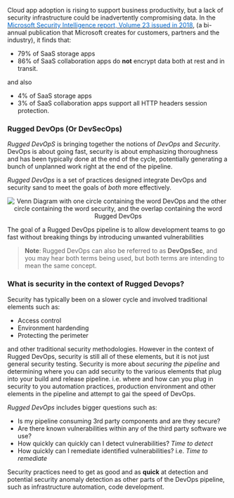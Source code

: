 
Cloud app adoption is rising to support business productivity, but a lack of security infrastructure could be inadvertently compromising data. In the <a href="https://www.microsoft.com/en-us/security/operations/security-intelligence-report" target="_blank"><span style="color: #0066cc;" color="#0066cc">Microsoft Security Intelligence report, Volume 23 issued in 2018</span></a>, (a bi-annual publication that Microsoft creates for customers, partners and the industry), it finds that: 


- 79% of SaaS storage apps 
- 86% of SaaS collaboration apps
do **not** encrypt data both at rest and in transit.

and also 

- 4% of SaaS storage apps 
- 3% of SaaS collaboration apps
support all HTTP headers session protection.


### Rugged DevOps (Or DevSecOps)
*Rugged DevOpS* is bringing together the notions of *DevOps* and *Security*. DevOps is about going fast, security is about emphasizing thoroughness and has been typically done at the end of the cycle, potentially generating a bunch of unplanned work right at the end of the pipeline. 

*Rugged DevOps* is a set of practices designed integrate DevOps and security sand to meet the goals of *both* more effectively.


<p style="text-align:center;"><img src="../Linked_Image_Files/ruggeddevops1.png" alt="Venn Diagram with one circle containing the word DevOps and the other circle containing the word security, and the overlap containing the word Rugged DevOps"></p>


The goal of a Rugged DevOps pipeline is to allow development teams to go fast without breaking things by introducing unwanted vulnerabilities

> **Note**: Rugged DevOps can also be referred to as **DevOpsSec**, and you may hear both terms being used, but both terms are intending to mean the same concept.


### What is security in the context of Rugged Devops?
Security has typically been on a slower cycle and involved traditional elements such as:
- Access control 
- Environment hardending
- Protecting the perimeter

and other traditional security methodologies. However in the context of Rugged DevOps, security is still all of these elements, but it is not just general security testing. Security is more about *securing the pipeline* and determining where you can add security to the various elements that plug into your build and release pipeline. i.e. where and how can you plug in security to you automation practices, production environment and other elements in the pipeline and attempt to gai the speed of DevOps.

*Rugged DevOps* includes bigger questions such as:
- Is my pipeline consuming 3rd party components and are they secure? 
- Are there known vulnerabilities within any of the third party software we use? 
- How quickly can quickly can I detect vulnerabilities? *Time to detect*
- How quickly can I remediate identified vulnerabilities? i.e. *Time to remediate*

Security practices need to get as good and as **quick** at detection and potential security anomaly detection as other parts of the DevOps pipeline, such as infrastructure automation, code development.
